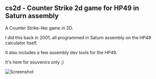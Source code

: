 ## cs2d - Counter Strike 2d game for HP49 in Saturn assembly

A Counter Strike-like game in 2D.

I did this back in 2001, all programmed in Saturn assembly on the HP49
calculator itself.

It also includes a few assembly dev tools for the HP49.

It's here for souvenirs only ;)

![Screenshot](http://www.hpcalc.org/hp49/games/arcade/sshots/cs2d0010.gif)
